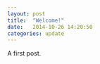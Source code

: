 ```yaml
---
layout: post
title:  "Welcome!"
date:   2014-10-26 14:20:50
categories: update
---
```

A first post.
